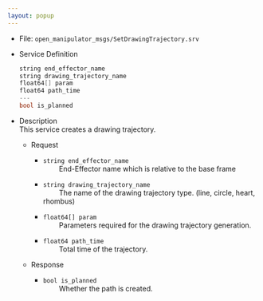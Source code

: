 ```yaml
---
layout: popup
---
```


- File: `open_manipulator_msgs/SetDrawingTrajectory.srv`

- Service Definition
  ```c
  string end_effector_name
  string drawing_trajectory_name
  float64[] param
  float64 path_time
  ---
  bool is_planned
  ```

- Description  
This service creates a drawing trajectory.

  - Request  
    * `string end_effector_name`  
&emsp;&emsp; End-Effector name which is relative to the base frame

    * `string drawing_trajectory_name`  
&emsp;&emsp; The name of the drawing trajectory type. (line, circle, heart, rhombus)

    * `float64[] param`  
&emsp;&emsp; Parameters required for the drawing trajectory generation.

    * `float64 path_time`  
&emsp;&emsp; Total time of the trajectory.

  - Response  
    * `bool is_planned`  
&emsp;&emsp; Whether the path is created.
